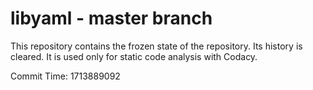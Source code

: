 # libyaml - master branch

This repository contains the frozen state of the repository.
Its history is cleared. It is used only for static code
analysis with Codacy.

Commit Time: 1713889092